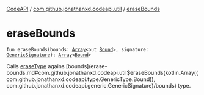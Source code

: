 [CodeAPI](../index.md) / [com.github.jonathanxd.codeapi.util](index.md) / [eraseBounds](.)

# eraseBounds

`fun eraseBounds(bounds: `[`Array`](https://kotlinlang.org/api/latest/jvm/stdlib/kotlin/-array/index.html)`<out `[`Bound`](../com.github.jonathanxd.codeapi.type/-generic-type/-bound/index.md)`>, signature: `[`GenericSignature`](../com.github.jonathanxd.codeapi.generic/-generic-signature/index.md)`): `[`Array`](https://kotlinlang.org/api/latest/jvm/stdlib/kotlin/-array/index.html)`<`[`Bound`](../com.github.jonathanxd.codeapi.type/-generic-type/-bound/index.md)`>`

Calls [eraseType](erase-type.md) agains [bounds](erase-bounds.md#com.github.jonathanxd.codeapi.util$eraseBounds(kotlin.Array((com.github.jonathanxd.codeapi.type.GenericType.Bound)), com.github.jonathanxd.codeapi.generic.GenericSignature)/bounds) type.

